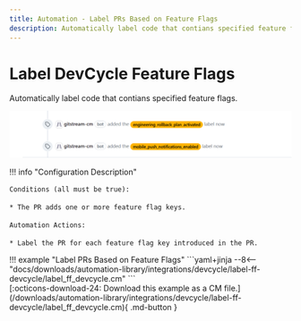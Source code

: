 ```yaml
---
title: Automation - Label PRs Based on Feature Flags
description: Automatically label code that contians specified feature flags.
---
```

# Label DevCycle Feature Flags

<!-- --8<-- [start:example]-->

Automatically label code that contians specified feature flags.

![Label PRs Based on Feature Flags](/automations/integrations/devcycle/label-ff-devcycle/label-ff-devcycle.png)

!!! info "Configuration Description"

    Conditions (all must be true):
    
    * The PR adds one or more feature flag keys.
   
    Automation Actions:
    
    * Label the PR for each feature flag key introduced in the PR.

<div class="automationExample" markdown="1">
!!! example "Label PRs Based on Feature Flags"
    ```yaml+jinja
    --8<-- "docs/downloads/automation-library/integrations/devcycle/label-ff-devcycle/label_ff_devcycle.cm"
    ```
    <div class="result" markdown>
      <span>
      [:octicons-download-24: Download this example as a CM file.](/downloads/automation-library/integrations/devcycle/label-ff-devcycle/label_ff_devcycle.cm){ .md-button }
      </span>
    </div>
<!-- --8<-- [end:example]-->